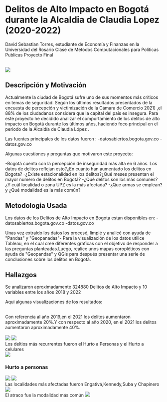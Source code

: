# Delitos de Alto Impacto en Bogotá durante la Alcaldia de Claudia Lopez (2020-2022)

David Sebastian Torres, estudiante de Economía y Finanzas en la Universidad del Rosario
Clase de Metodos Computacionales para Politicas Publicas
Proyecto Final

<br />
<img src="Deliots bogota 2018-2022.png">
<br />

## Descripción y Motivación

Actualmente la ciudad de Bogotá sufre uno de sus momentos más críticos en temas de seguridad. Según los últimos resultados presentados  de la encuesta de percepción y victimización de la Cámara de Comercio 2021) ,el 88% de los ciudadanos considera que la capital del país es insegura. Para este proyecto he decidido analizar el comportamiento de los delitos de alto impacto en Bogotá durante los últimos años, haciendo foco principal en el periodo de la Alcaldía  de Claudia López .

Las fuentes principales de los datos fueron :
   -datosabiertos.bogota.gov.co
   -datos.gov.co

Algunas cuestiones y preguntas que motivaron este proyecto:

-Bogotá cuenta con la percepción de inseguridad más alta en 6 años. Los datos de delitos reflejan esto?¿En cuánto han aumentado los delitos en Bogota?
-¿Existe estacionalidad en los delitos?¿Qué meses presentan el mayor numero de delitos en Bogotá?
-¿Qué delitos son los más comunes? ¿Y cuál localidad o zona UPZ es la más afectada?
-¿Que armas se emplean? y ¿Qué modalidad es la más común?

## Metodologia Usada

Los datos de los Delitos de Alto Impacto en Bogota estan disponibles en:
   -datosabiertos.bogota.gov.co
   -datos.gov.co

Unas vez extraído los datos los procesé, limpié y analicé con ayuda de "Pandas" y "Geopanadas"- Para la visualización de los datos utilice Tableau, en el cual creé diferentes graficas con el objetivo de responder a las preguntas planteadas.Luego, realice unos mapas  coropléticos con ayuda de "Geopandas" y QGis  para después presentar una serie de conclusiones sobre los delitos en Bogotá.

## Hallazgos

Se analizaron aproximadamente 324880 Delitos de Alto Impacto y 10 variables entre los años 2018 y 2022

Aqui algunas visualizaciones de los resultados:


<br />
Con referencia al año 2019,en el 2021 los delitos aumentaron aproximadamente 20%.Y con respecto al año 2020, en el 2021 los delitos aumentaron aproximadamente 40%.
<br />
<br />

<img src="Tipo de delito.png">

<img src="Delito % total de hechos.png">
<br />
Los deltios más recurrentes fueron el Hurto a Personas y el Hurto a celulares
<br />


<img src="Delito por mes.png">



### Hurto a personas 

<img src="HurtoP 2020.jpg">

<img src="HurtoP 2021.jpg">
<br />
Las localidades más afectadas fueron Engativá,Kennedy,Suba y Chapinero
<br />
<img src="Modalidad.png">
<br />
El atraco fue la modalidad más común


<img src="Tipo de delito.png">
